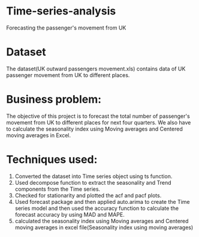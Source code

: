 # Time-series-analysis
Forecasting the passenger's movement from UK

# Dataset
The dataset(UK outward passengers movement.xls) contains data of UK passenger movement from UK to different places.

# Business problem:
The objective of this project is to forecast the total number of passenger's movement from UK to different places for next four quarters.
We also have to calculate the seasonality index using Moving averages and Centered moving averages in Excel.

# Techniques used:
1. Converted the dataset into Time series object using ts function.
2. Used decompose function to extract the seasonality and Trend components from the Time series.
3. Checked for stationarity and plotted the acf and pacf plots.
4. Used forecast package and then applied auto.arima to create the Time series model and then used the accuracy function to calculate the forecast accuracy by using MAD and MAPE.
5. calculated the seasonality index using Moving averages and Centered moving averages in excel file(Seasonality index using moving averages)

